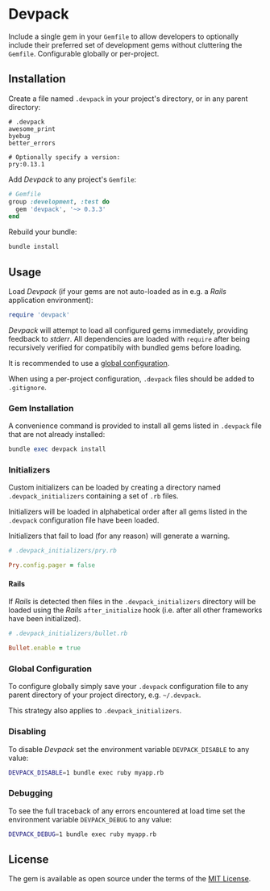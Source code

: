 # Devpack

Include a single gem in your `Gemfile` to allow developers to optionally include their preferred set of development gems without cluttering the `Gemfile`. Configurable globally or per-project.

## Installation

Create a file named `.devpack` in your project's directory, or in any parent directory:

```
# .devpack
awesome_print
byebug
better_errors

# Optionally specify a version:
pry:0.13.1
```

Add _Devpack_ to any project's `Gemfile`:

```ruby
# Gemfile
group :development, :test do
  gem 'devpack', '~> 0.3.3'
end
```

Rebuild your bundle:

```bash
bundle install
```

## Usage

Load _Devpack_ (if your gems are not auto-loaded as in e.g. a _Rails_ application environment):

```ruby
require 'devpack'
```

_Devpack_ will attempt to load all configured gems immediately, providing feedback to _stderr_. All dependencies are loaded with `require` after being recursively verified for compatibily with bundled gems before loading.

It is recommended to use a [global configuration](#global-configuration).

When using a per-project configuration, `.devpack` files should be added to `.gitignore`.

### Gem Installation

A convenience command is provided to install all gems listed in `.devpack` file that are not already installed:

```ruby
bundle exec devpack install
```

### Initializers

Custom initializers can be loaded by creating a directory named `.devpack_initializers` containing a set of `.rb` files.

Initializers will be loaded in alphabetical order after all gems listed in the `.devpack` configuration file have been loaded.

Initializers that fail to load (for any reason) will generate a warning.

```ruby
# .devpack_initializers/pry.rb

Pry.config.pager = false
```

#### Rails

If _Rails_ is detected then files in the `.devpack_initializers` directory will be loaded using the _Rails_ `after_initialize` hook (i.e. after all other frameworks have been initialized).

```ruby
# .devpack_initializers/bullet.rb

Bullet.enable = true
```

### Global Configuration
<a name="global-configuration"></a>
To configure globally simply save your `.devpack` configuration file to any parent directory of your project directory, e.g. `~/.devpack`.

This strategy also applies to `.devpack_initializers`.

### Disabling

To disable _Devpack_ set the environment variable `DEVPACK_DISABLE` to any value:
```bash
DEVPACK_DISABLE=1 bundle exec ruby myapp.rb
```

### Debugging

To see the full traceback of any errors encountered at load time set the environment variable `DEVPACK_DEBUG` to any value:
```bash
DEVPACK_DEBUG=1 bundle exec ruby myapp.rb
```

## License

The gem is available as open source under the terms of the [MIT License](https://opensource.org/licenses/MIT).
